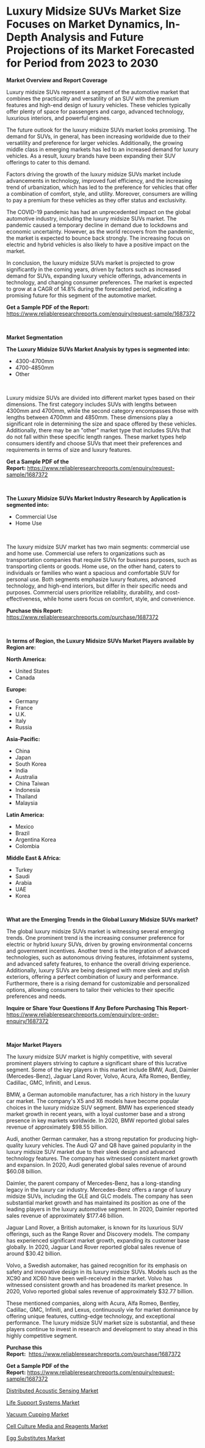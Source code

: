 <p><h1>Luxury Midsize SUVs Market Size Focuses on Market Dynamics, In-Depth Analysis and Future Projections of its Market Forecasted for Period from 2023 to 2030</h1></p><p><strong>Market Overview and Report Coverage</strong></p>
<p><p>Luxury midsize SUVs represent a segment of the automotive market that combines the practicality and versatility of an SUV with the premium features and high-end design of luxury vehicles. These vehicles typically offer plenty of space for passengers and cargo, advanced technology, luxurious interiors, and powerful engines.</p><p>The future outlook for the luxury midsize SUVs market looks promising. The demand for SUVs, in general, has been increasing worldwide due to their versatility and preference for larger vehicles. Additionally, the growing middle class in emerging markets has led to an increased demand for luxury vehicles. As a result, luxury brands have been expanding their SUV offerings to cater to this demand.</p><p>Factors driving the growth of the luxury midsize SUVs market include advancements in technology, improved fuel efficiency, and the increasing trend of urbanization, which has led to the preference for vehicles that offer a combination of comfort, style, and utility. Moreover, consumers are willing to pay a premium for these vehicles as they offer status and exclusivity.</p><p>The COVID-19 pandemic has had an unprecedented impact on the global automotive industry, including the luxury midsize SUVs market. The pandemic caused a temporary decline in demand due to lockdowns and economic uncertainty. However, as the world recovers from the pandemic, the market is expected to bounce back strongly. The increasing focus on electric and hybrid vehicles is also likely to have a positive impact on the market.</p><p>In conclusion, the luxury midsize SUVs market is projected to grow significantly in the coming years, driven by factors such as increased demand for SUVs, expanding luxury vehicle offerings, advancements in technology, and changing consumer preferences. The market is expected to grow at a CAGR of 14.8% during the forecasted period, indicating a promising future for this segment of the automotive market.</p></p>
<p><strong>Get a Sample PDF of the Report:</strong> <a href="https://www.reliableresearchreports.com/enquiry/request-sample/1687372">https://www.reliableresearchreports.com/enquiry/request-sample/1687372</a></p>
<p>&nbsp;</p>
<p><strong>Market Segmentation</strong></p>
<p><strong>The Luxury Midsize SUVs Market Analysis by types is segmented into:</strong></p>
<p><ul><li>4300-4700mm</li><li>4700-4850mm</li><li>Other</li></ul></p>
<p>&nbsp;</p>
<p><p>Luxury midsize SUVs are divided into different market types based on their dimensions. The first category includes SUVs with lengths between 4300mm and 4700mm, while the second category encompasses those with lengths between 4700mm and 4850mm. These dimensions play a significant role in determining the size and space offered by these vehicles. Additionally, there may be an "other" market type that includes SUVs that do not fall within these specific length ranges. These market types help consumers identify and choose SUVs that meet their preferences and requirements in terms of size and luxury features.</p></p>
<p><strong>Get a Sample PDF of the Report:</strong>&nbsp;<a href="https://www.reliableresearchreports.com/enquiry/request-sample/1687372">https://www.reliableresearchreports.com/enquiry/request-sample/1687372</a></p>
<p>&nbsp;</p>
<p><strong>The Luxury Midsize SUVs Market Industry Research by Application is segmented into:</strong></p>
<p><ul><li>Commercial Use</li><li>Home Use</li></ul></p>
<p>&nbsp;</p>
<p><p>The luxury midsize SUV market has two main segments: commercial use and home use. Commercial use refers to organizations such as transportation companies that require SUVs for business purposes, such as transporting clients or goods. Home use, on the other hand, caters to individuals or families who want a spacious and comfortable SUV for personal use. Both segments emphasize luxury features, advanced technology, and high-end interiors, but differ in their specific needs and purposes. Commercial users prioritize reliability, durability, and cost-effectiveness, while home users focus on comfort, style, and convenience.</p></p>
<p><strong>Purchase this Report:</strong>&nbsp; <a href="https://www.reliableresearchreports.com/purchase/1687372">https://www.reliableresearchreports.com/purchase/1687372</a></p>
<p>&nbsp;</p>
<p><strong>In terms of Region, the Luxury Midsize SUVs Market Players available by Region are:</strong></p>
<p>
    <p> <strong> North America: </strong>
        <ul>
            <li>United States</li>
            <li>Canada</li>
        </ul>
        </p> 
    <p> <strong> Europe: </strong>
        <ul>
            <li>Germany</li>
            <li>France</li>
            <li>U.K.</li>
            <li>Italy</li>
            <li>Russia</li>
        </ul>
        </p> 
    <p> <strong> Asia-Pacific: </strong>
        <ul>
            <li>China</li>
            <li>Japan</li>
            <li>South Korea</li>
            <li>India</li>
            <li>Australia</li>
            <li>China Taiwan</li>
            <li>Indonesia</li>
            <li>Thailand</li>
            <li>Malaysia</li>
        </ul>
        </p> 
    <p> <strong> Latin America: </strong>
        <ul>
            <li>Mexico</li>
            <li>Brazil</li>
            <li>Argentina Korea</li>
            <li>Colombia</li>
        </ul>
        </p> 
    <p> <strong> Middle East & Africa: </strong>
        <ul>
            <li>Turkey</li>
            <li>Saudi</li>
            <li>Arabia</li>
            <li>UAE</li>
            <li>Korea</li>
        </ul>
    </p>
    </p>
<p>&nbsp;</p>
<p><strong>What are the Emerging Trends in the Global Luxury Midsize SUVs market?</strong></p>
<p><p>The global luxury midsize SUVs market is witnessing several emerging trends. One prominent trend is the increasing consumer preference for electric or hybrid luxury SUVs, driven by growing environmental concerns and government incentives. Another trend is the integration of advanced technologies, such as autonomous driving features, infotainment systems, and advanced safety features, to enhance the overall driving experience. Additionally, luxury SUVs are being designed with more sleek and stylish exteriors, offering a perfect combination of luxury and performance. Furthermore, there is a rising demand for customizable and personalized options, allowing consumers to tailor their vehicles to their specific preferences and needs.</p></p>
<p><strong>Inquire or Share Your Questions If Any Before Purchasing This Report</strong>- <a href="https://www.reliableresearchreports.com/enquiry/pre-order-enquiry/1687372">https://www.reliableresearchreports.com/enquiry/pre-order-enquiry/1687372</a></p>
<p>&nbsp;</p>
<p><strong>Major Market Players</strong></p>
<p><p>The luxury midsize SUV market is highly competitive, with several prominent players striving to capture a significant share of this lucrative segment. Some of the key players in this market include BMW, Audi, Daimler (Mercedes-Benz), Jaguar Land Rover, Volvo, Acura, Alfa Romeo, Bentley, Cadillac, GMC, Infiniti, and Lexus.</p><p>BMW, a German automobile manufacturer, has a rich history in the luxury car market. The company's X5 and X6 models have become popular choices in the luxury midsize SUV segment. BMW has experienced steady market growth in recent years, with a loyal customer base and a strong presence in key markets worldwide. In 2020, BMW reported global sales revenue of approximately $98.55 billion.</p><p>Audi, another German carmaker, has a strong reputation for producing high-quality luxury vehicles. The Audi Q7 and Q8 have gained popularity in the luxury midsize SUV market due to their sleek design and advanced technology features. The company has witnessed consistent market growth and expansion. In 2020, Audi generated global sales revenue of around $60.08 billion.</p><p>Daimler, the parent company of Mercedes-Benz, has a long-standing legacy in the luxury car industry. Mercedes-Benz offers a range of luxury midsize SUVs, including the GLE and GLC models. The company has seen substantial market growth and has maintained its position as one of the leading players in the luxury automotive segment. In 2020, Daimler reported sales revenue of approximately $177.46 billion.</p><p>Jaguar Land Rover, a British automaker, is known for its luxurious SUV offerings, such as the Range Rover and Discovery models. The company has experienced significant market growth, expanding its customer base globally. In 2020, Jaguar Land Rover reported global sales revenue of around $30.42 billion.</p><p>Volvo, a Swedish automaker, has gained recognition for its emphasis on safety and innovative design in its luxury midsize SUVs. Models such as the XC90 and XC60 have been well-received in the market. Volvo has witnessed consistent growth and has broadened its market presence. In 2020, Volvo reported global sales revenue of approximately $32.77 billion.</p><p>These mentioned companies, along with Acura, Alfa Romeo, Bentley, Cadillac, GMC, Infiniti, and Lexus, continuously vie for market dominance by offering unique features, cutting-edge technology, and exceptional performance. The luxury midsize SUV market size is substantial, and these players continue to invest in research and development to stay ahead in this highly competitive segment.</p></p>
<p><strong>Purchase this Report:</strong>&nbsp;&nbsp;<a href="https://www.reliableresearchreports.com/purchase/1687372">https://www.reliableresearchreports.com/purchase/1687372</a></p>
<p></p>
<p><strong>Get a Sample PDF of the Report:</strong>&nbsp;<a href="https://www.reliableresearchreports.com/enquiry/request-sample/1687372">https://www.reliableresearchreports.com/enquiry/request-sample/1687372</a></p>
<p><p><a href="https://medium.com/@piercehoppe2023/distributed-acoustic-sensing-market-analysis-and-sze-forecasted-for-period-from-2023-to-2030-b86c1aec18de">Distributed Acoustic Sensing Market</a></p><p><a href="https://www.linkedin.com/pulse/life-support-systems-market-research-report-unlocks-analysis-efj2e/">Life Support Systems Market</a></p><p><a href="https://www.linkedin.com/pulse/vacuum-cupping-market-size-growth-forecast-from-2023--wyzde/">Vacuum Cupping Market</a></p><p><a href="https://www.linkedin.com/pulse/cell-culture-media-reagents-market-research-report-provides-eeeve/">Cell Culture Media and Reagents Market</a></p><p><a href="https://medium.com/@maryg156987/egg-substitutes-market-trends-forecast-and-competitive-analysis-to-2030-fb03865db6e7">Egg Substitutes Market</a></p></p>